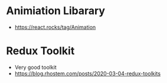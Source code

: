 # Animiation Libarary
- https://react.rocks/tag/Animation

# Redux Toolkit
 - Very good toolkit
 - https://blog.rhostem.com/posts/2020-03-04-redux-toolkits
 
